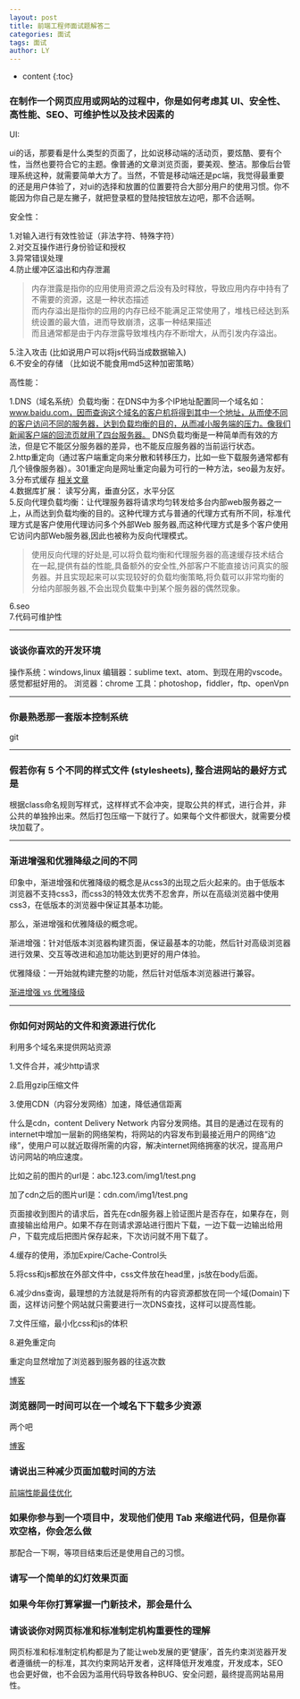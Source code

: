 ```yaml
---
layout: post
title: 前端工程师面试题解答二
categories: 面试
tags: 面试
author: LY
---
```


* content
{:toc} 

### 在制作一个网页应用或网站的过程中，你是如何考虑其 UI、安全性、高性能、SEO、可维护性以及技术因素的

UI:

ui的话，那要看是什么类型的页面了，比如说移动端的活动页，要炫酷、要有个性，当然也要符合它的主题。像普通的文章浏览页面，要美观、整洁。那像后台管理系统这种，就需要简单大方了。当然，不管是移动端还是pc端，我觉得最重要的还是用户体验了，对ui的选择和放置的位置要符合大部分用户的使用习惯。你不能因为你自己是左撇子，就把登录框的登陆按钮放左边吧，那不合适啊。










安全性：

1.对输入进行有效性验证（非法字符、特殊字符）  
2.对交互操作进行身份验证和授权  
3.异常错误处理  
4.防止缓冲区溢出和内存泄漏

> 内存泄露是指你的应用使用资源之后没有及时释放，导致应用内存中持有了不需要的资源，这是一种状态描述  
  而内存溢出是指你的应用的内存已经不能满足正常使用了，堆栈已经达到系统设置的最大值，进而导致崩溃，这事一种结果描述  
  而且通常都是由于内存泄露导致堆栈内存不断增大，从而引发内存溢出。

5.注入攻击 (比如说用户可以将js代码当成数据输入)  
6.不安全的存储 （比如说不能食用md5这种加密策略）  

高性能：

1.DNS（域名系统）负载均衡：在DNS中为多个IP地址配置同一个域名如：www.baidu.com，因而查询这个域名的客户机将得到其中一个地址，从而使不同的客户访问不同的服务器，达到负载均衡的目的，从而减小服务端的压力。像我们新闻客户端的回流页就用了四台服务器。  DNS负载均衡是一种简单而有效的方法，但是它不能区分服务器的差异，也不能反应服务器的当前运行状态。  
2.http重定向（通过客户端重定向来分散和转移压力，比如一些下载服务通常都有几个镜像服务器）。301重定向是网址重定向最为可行的一种方法，seo最为友好。  
3.分布式缓存 [相关文章](//www.07net01.com/program/374570.html)  
4.数据库扩展： 读写分离，垂直分区，水平分区  
5.反向代理负载均衡：让代理服务器将请求均匀转发给多台内部web服务器之一上，从而达到负载均衡的目的。这种代理方式与普通的代理方式有所不同，标准代理方式是客户使用代理访问多个外部Web 服务器,而这种代理方式是多个客户使用它访问内部Web服务器,因此也被称为反向代理模式。

> 使用反向代理的好处是,可以将负载均衡和代理服务器的高速缓存技术结合在一起,提供有益的性能,具备额外的安全性,外部客户不能直接访问真实的服务器。并且实现起来可以实现较好的负载均衡策略,将负载可以非常均衡的分给内部服务器,不会出现负载集中到某个服务器的偶然现象。  

6.seo  
7.代码可维护性  

***

### 谈谈你喜欢的开发环境

操作系统：windows,linux
编辑器：sublime text、atom、到现在用的vscode。感觉都挺好用的。
浏览器：chrome
工具：photoshop，fiddler，ftp、openVpn

***

### 你最熟悉那一套版本控制系统

git

***

### 假若你有 5 个不同的样式文件 (stylesheets), 整合进网站的最好方式是

根据class命名规则写样式，这样样式不会冲突，提取公共的样式，进行合并，非公共的单独拎出来。然后打包压缩一下就行了。如果每个文件都很大，就需要分模块加载了。

***

### 渐进增强和优雅降级之间的不同

印象中，渐进增强和优雅降级的概念是从css3的出现之后火起来的。由于低版本浏览器不支持css3，而css3的特效太优秀不忍舍弃，所以在高级浏览器中使用css3，在低版本的浏览器中保证其基本功能。

那么，渐进增强和优雅降级的概念呢。

渐进增强：针对低版本浏览器构建页面，保证最基本的功能，然后针对高级浏览器进行效果、交互等改进和追加功能达到更好的用户体验。

优雅降级：一开始就构建完整的功能，然后针对低版本浏览器进行兼容。

[渐进增强 vs 优雅降级](//www.jianshu.com/p/d313f1108862)

*** 

### 你如何对网站的文件和资源进行优化

利用多个域名来提供网站资源

1.文件合并，减少http请求

2.启用gzip压缩文件

3.使用CDN（内容分发网络）加速，降低通信距离

什么是cdn，content Delivery Network 内容分发网络。其目的是通过在现有的internet中增加一层新的网络架构，将网站的内容发布到最接近用户的网络“边缘”，使用户可以就近取得所需的内容，解决internet网络拥塞的状况，提高用户访问网站的响应速度。

比如之前的图片的url是：abc.123.com/img1/test.png  

加了cdn之后的图片url是：cdn.com/img1/test.png

页面接收到图片的请求后，首先在cdn服务器上验证图片是否存在，如果存在，则直接输出给用户。如果不存在则请求源站进行图片下载，一边下载一边输出给用户，下载完成后把图片保存起来，下次访问就不用下载了。  

4.缓存的使用，添加Expire/Cache-Control头  

5.将css和js都放在外部文件中，css文件放在head里，js放在body后面。  

6.减少dns查询，最理想的方法就是将所有的内容资源都放在同一个域(Domain)下面，这样访问整个网站就只需要进行一次DNS查找，这样可以提高性能。  

7.文件压缩，最小化css和js的体积  

8.避免重定向  

重定向显然增加了浏览器到服务器的往返次数  

[博客](//www.cnblogs.com/chenxizhang/archive/2013/05/05/3060804.html)  

### 浏览器同一时间可以在一个域名下下载多少资源  

两个吧  

[博客](//www.cnblogs.com/x_wukong/p/3926059.html)  

### 请说出三种减少页面加载时间的方法  

[前端性能最佳优化](https://csspod.com/frontend-performance-best-practices/)  

### 如果你参与到一个项目中，发现他们使用 Tab 来缩进代码，但是你喜欢空格，你会怎么做

那配合一下啊，等项目结束后还是使用自己的习惯。

### 请写一个简单的幻灯效果页面

### 如果今年你打算掌握一门新技术，那会是什么

### 请谈谈你对网页标准和标准制定机构重要性的理解

网页标准和标准制定机构都是为了能让web发展的更‘健康’，首先约束浏览器开发者遵循统一的标准，其次约束网站开发者，这样降低开发难度，开发成本，SEO也会更好做，也不会因为滥用代码导致各种BUG、安全问题，最终提高网站易用性。













